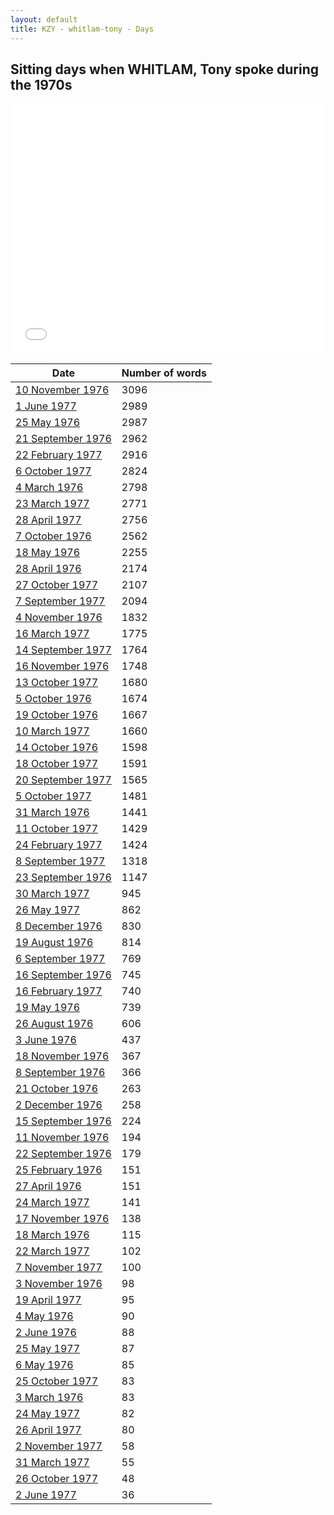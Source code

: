 ```yaml
---
layout: default
title: KZY - whitlam-tony - Days
---
```

## Sitting days when WHITLAM, Tony spoke during the 1970s

<iframe width="100%" height="400" frameborder="0" scrolling="no" src="//plot.ly/~wragge/1123.embed"></iframe>

| Date | Number of words |
|--------------|----------------|
|[10 November 1976](https://historichansard.net/hofreps/1976/19761110_reps_30_hor101/)|3096|
|[1 June 1977](https://historichansard.net/hofreps/1977/19770601_reps_30_hor105/)|2989|
|[25 May 1976](https://historichansard.net/hofreps/1976/19760525_reps_30_hor99/)|2987|
|[21 September 1976](https://historichansard.net/hofreps/1976/19760921_reps_30_hor100/)|2962|
|[22 February 1977](https://historichansard.net/hofreps/1977/19770222_reps_30_hor103/)|2916|
|[6 October 1977](https://historichansard.net/hofreps/1977/19771006_reps_30_hor106/)|2824|
|[4 March 1976](https://historichansard.net/hofreps/1976/19760304_reps_30_hor98/)|2798|
|[23 March 1977](https://historichansard.net/hofreps/1977/19770323_reps_30_hor104/)|2771|
|[28 April 1977](https://historichansard.net/hofreps/1977/19770428_reps_30_hor105/)|2756|
|[7 October 1976](https://historichansard.net/hofreps/1976/19761007_reps_30_hor101/)|2562|
|[18 May 1976](https://historichansard.net/hofreps/1976/19760518_reps_30_hor99/)|2255|
|[28 April 1976](https://historichansard.net/hofreps/1976/19760428_reps_30_hor99/)|2174|
|[27 October 1977](https://historichansard.net/hofreps/1977/19771027_reps_30_hor107/)|2107|
|[7 September 1977](https://historichansard.net/hofreps/1977/19770907_reps_30_hor106/)|2094|
|[4 November 1976](https://historichansard.net/hofreps/1976/19761104_reps_30_hor101/)|1832|
|[16 March 1977](https://historichansard.net/hofreps/1977/19770316_reps_30_hor104/)|1775|
|[14 September 1977](https://historichansard.net/hofreps/1977/19770914_reps_30_hor106/)|1764|
|[16 November 1976](https://historichansard.net/hofreps/1976/19761116_reps_30_hor102/)|1748|
|[13 October 1977](https://historichansard.net/hofreps/1977/19771013_reps_30_hor107/)|1680|
|[5 October 1976](https://historichansard.net/hofreps/1976/19761005_reps_30_hor101/)|1674|
|[19 October 1976](https://historichansard.net/hofreps/1976/19761019_reps_30_hor101/)|1667|
|[10 March 1977](https://historichansard.net/hofreps/1977/19770310_reps_30_hor104/)|1660|
|[14 October 1976](https://historichansard.net/hofreps/1976/19761014_reps_30_hor101/)|1598|
|[18 October 1977](https://historichansard.net/hofreps/1977/19771018_reps_30_hor107/)|1591|
|[20 September 1977](https://historichansard.net/hofreps/1977/19770920_reps_30_hor106/)|1565|
|[5 October 1977](https://historichansard.net/hofreps/1977/19771005_reps_30_hor106/)|1481|
|[31 March 1976](https://historichansard.net/hofreps/1976/19760331_reps_30_hor98/)|1441|
|[11 October 1977](https://historichansard.net/hofreps/1977/19771011_reps_30_hor107/)|1429|
|[24 February 1977](https://historichansard.net/hofreps/1977/19770224_reps_30_hor103/)|1424|
|[8 September 1977](https://historichansard.net/hofreps/1977/19770908_reps_30_hor106/)|1318|
|[23 September 1976](https://historichansard.net/hofreps/1976/19760923_reps_30_hor100/)|1147|
|[30 March 1977](https://historichansard.net/hofreps/1977/19770330_reps_30_hor104/)|945|
|[26 May 1977](https://historichansard.net/hofreps/1977/19770526_reps_30_hor105/)|862|
|[8 December 1976](https://historichansard.net/hofreps/1976/19761208_reps_30_hor102/)|830|
|[19 August 1976](https://historichansard.net/hofreps/1976/19760819_reps_30_hor100/)|814|
|[6 September 1977](https://historichansard.net/hofreps/1977/19770906_reps_30_hor106/)|769|
|[16 September 1976](https://historichansard.net/hofreps/1976/19760916_reps_30_hor100/)|745|
|[16 February 1977](https://historichansard.net/hofreps/1977/19770216_reps_30_hor103/)|740|
|[19 May 1976](https://historichansard.net/hofreps/1976/19760519_reps_30_hor99/)|739|
|[26 August 1976](https://historichansard.net/hofreps/1976/19760826_reps_30_hor100/)|606|
|[3 June 1976](https://historichansard.net/hofreps/1976/19760603_reps_30_hor99/)|437|
|[18 November 1976](https://historichansard.net/hofreps/1976/19761118_reps_30_hor102/)|367|
|[8 September 1976](https://historichansard.net/hofreps/1976/19760908_reps_30_hor100/)|366|
|[21 October 1976](https://historichansard.net/hofreps/1976/19761021_reps_30_hor101/)|263|
|[2 December 1976](https://historichansard.net/hofreps/1976/19761202_reps_30_hor102/)|258|
|[15 September 1976](https://historichansard.net/hofreps/1976/19760915_reps_30_hor100/)|224|
|[11 November 1976](https://historichansard.net/hofreps/1976/19761111_reps_30_hor101/)|194|
|[22 September 1976](https://historichansard.net/hofreps/1976/19760922_reps_30_hor100/)|179|
|[25 February 1976](https://historichansard.net/hofreps/1976/19760225_reps_30_hor98/)|151|
|[27 April 1976](https://historichansard.net/hofreps/1976/19760427_reps_30_hor99/)|151|
|[24 March 1977](https://historichansard.net/hofreps/1977/19770324_reps_30_hor104/)|141|
|[17 November 1976](https://historichansard.net/hofreps/1976/19761117_reps_30_hor102/)|138|
|[18 March 1976](https://historichansard.net/hofreps/1976/19760318_reps_30_hor98/)|115|
|[22 March 1977](https://historichansard.net/hofreps/1977/19770322_reps_30_hor104/)|102|
|[7 November 1977](https://historichansard.net/hofreps/1977/19771107_reps_30_hor107/)|100|
|[3 November 1976](https://historichansard.net/hofreps/1976/19761103_reps_30_hor101/)|98|
|[19 April 1977](https://historichansard.net/hofreps/1977/19770419_reps_30_hor104/)|95|
|[4 May 1976](https://historichansard.net/hofreps/1976/19760504_reps_30_hor99/)|90|
|[2 June 1976](https://historichansard.net/hofreps/1976/19760602_reps_30_hor99/)|88|
|[25 May 1977](https://historichansard.net/hofreps/1977/19770525_reps_30_hor105/)|87|
|[6 May 1976](https://historichansard.net/hofreps/1976/19760506_reps_30_hor99/)|85|
|[25 October 1977](https://historichansard.net/hofreps/1977/19771025_reps_30_hor107/)|83|
|[3 March 1976](https://historichansard.net/hofreps/1976/19760303_reps_30_hor98/)|83|
|[24 May 1977](https://historichansard.net/hofreps/1977/19770524_reps_30_hor105/)|82|
|[26 April 1977](https://historichansard.net/hofreps/1977/19770426_reps_30_hor105/)|80|
|[2 November 1977](https://historichansard.net/hofreps/1977/19771102_reps_30_hor107/)|58|
|[31 March 1977](https://historichansard.net/hofreps/1977/19770331_reps_30_hor104/)|55|
|[26 October 1977](https://historichansard.net/hofreps/1977/19771026_reps_30_hor107/)|48|
|[2 June 1977](https://historichansard.net/hofreps/1977/19770602_reps_30_hor105/)|36|
